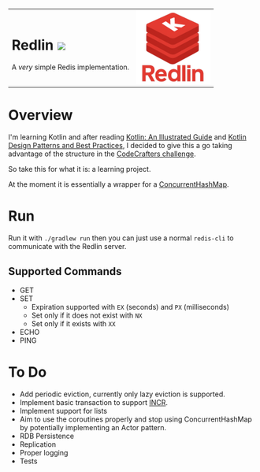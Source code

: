 
<table>
  <tr>
    <td>
      <h1>Redlin <img src="https://img.shields.io/badge/Kotlin-7F52FF?&style=flat&logo=kotlin&logoColor=white"/></h1>
      <p>A <i>very</i> simple Redis implementation.</p>
    </td>
    <td align="right">
      <img src="docs/images/redlin.png" alt="Logo" height="150">
    </td>
  </tr>
</table>

# Overview

I'm learning Kotlin and after reading [Kotlin: An Illustrated Guide](https://typealias.com/start/) and [Kotlin Design Patterns and Best Practices](https://www.oreilly.com/library/view/kotlin-design-patterns/9781805127765/), I decided to give this a go taking advantage of the structure in the [CodeCrafters challenge](https://app.codecrafters.io/courses/redis/overview).

So take this for what it is: a learning project.

At the moment it is essentially a wrapper for a [ConcurrentHashMap](https://docs.oracle.com/javase/8/docs/api/java/util/concurrent/ConcurrentHashMap.html).

# Run

Run it with `./gradlew run` then you can just use a normal `redis-cli` to communicate with the Redlin server.

## Supported Commands

- GET
- SET
  - Expiration supported with `EX` (seconds) and `PX` (milliseconds)
  - Set only if it does not exist with `NX`
  - Set only if it exists with `XX`
- ECHO
- PING

# To Do

- Add periodic eviction, currently only lazy eviction is supported.
- Implement basic transaction to support [INCR](https://redis.io/docs/latest/commands/incr/).
- Implement support for lists
- Aim to use the coroutines properly and stop using ConcurrentHashMap by potentially implementing an Actor pattern.
- RDB Persistence
- Replication
- Proper logging
- Tests
